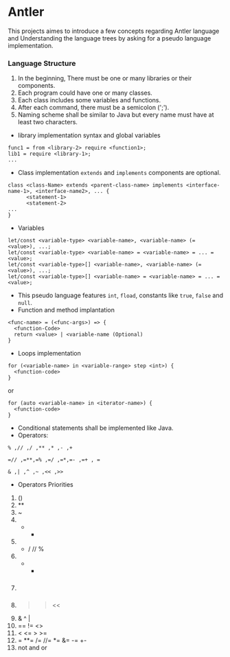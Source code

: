 # Antler

This projects aimes to introduce a few concepts regarding Antler language and Understanding the language trees by asking for a pseudo language implementation. 



### Language Structure
1. In the beginning, There must be one or many libraries or their components.
2. Each program could have one or many classes.
3. Each class includes some variables and functions.
4. After each command, there must be a semicolon (';').
5. Naming scheme shall be similar to Java but every name must have at least two characters.

* library implementation syntax and global variables
```
func1 = from <library-2> require <function1>;
lib1 = require <library-1>; 
...
```

* Class implementation
`extends` and `implements` components are optional.
```
class <class-Name> extends <parent-class-name> implements <interface-name-1>, <interface-name2>, ... {
      <statement-1>
      <statement-2>
...      
}
```

* Variables
```
let/const <variable-type> <variable-name>, <variable-name> (= <value>), ...;
let/const <variable-type> <variable-name> = <variable-name> = ... = <value>;
let/const <variable-type>[] <variable-name>, <variable-name> (= <value>), ...;
let/const <variable-type>[] <variable-name> = <variable-name> = ... = <value>;
```

* This pseudo language features `int`, `fload`, constants like `true`, `false` and `null`.
* Function and method implantation 
```
<func-name> = (<func-args>) => { 
  <function-Code>
  return <value> | <variable-name (Optional)
}
```

* Loops implementation 
```
for (<variable-name> in <variable-range> step <int>) { 
  <function-code>
}
```
or
```
for (auto <variable-name> in <iterator-name>) { 
  <function-code>
}
```

* Conditional statements shall be implemented like Java.
* Operators:
```
% ,// ,/ ,** ,* ,- ,+

=// ,=**,=% ,=/ ,=*,=- ,=+ , =

& ,| ,^ ,~ ,<< ,>>
```
* Operators Priorities
1. ()
2. **
3. ~
4. - +
5. * / // %
6. - +
7. ###
8. >> <<
9. & ^ |
10. == != <>
11. < <= > >=
12. = **= /= //= *= &= -= +-
13. not and or
